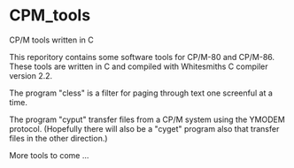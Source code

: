 # CPM_tools
CP/M tools written in C

This reporitory contains some software tools for CP/M-80 and CP/M-86.
These tools are written in C and compiled with Whitesmiths C compiler version 2.2.

The program "cless" is a filter for paging through text one screenful at a time.

The program "cyput" transfer files from a CP/M system using the YMODEM protocol.
(Hopefully there will also be a "cyget" program also that transfer files in the other direction.)

More tools to come ...
